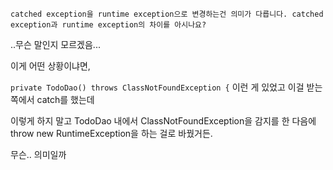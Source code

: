 `catched exception을 runtime exception으로 변경하는건 의미가 다릅니다.
catched exception과 runtime exception의 차이를 아시나요?`

..무슨 말인지 모르겠음...

이게 어떤 상황이냐면, 

`private TodoDao() throws ClassNotFoundException {`
이런 게 있었고 이걸 받는 쪽에서 catch를 했는데  

이렇게 하지 말고 TodoDao 내에서 ClassNotFoundException을 감지를 한 다음에 throw new RuntimeException을 하는 걸로 바꿨거든.

무슨.. 의미일까 
